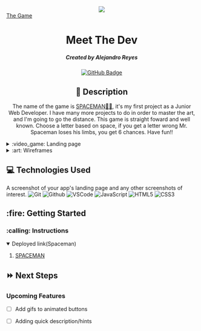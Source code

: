 <div id="header" align="center">

  <img src="https://i.imgur.com/ucbwNWe.png">

</div>
<a href="https://reyesalex777.github.io/spaceman/">The Game</a>

<div id="description" align="center">

# Meet The Dev

##### Created by Alejandro Reyes

[![GitHub Badge](https://img.shields.io/badge/-@reyesalex777-junglegreen?style=flat&logo=GitHub&logoColor=black)](https://github.com/reyesalex777)

## :pencil: Description


The name of the game is <a href="https://reyesalex777.github.io/spaceman/">SPACEMAN:man_astronaut:</a>, it's my first project as a Junior Web Developer. I have many more projects to do in order to master the art, and I'm going to go the distance. This game is straight foward and well known. Choose a letter based on space, if you get a letter wrong Mr. Spaceman loses his limbs, you get 6 chances. Have fun!!

</div>
<details>
  <summary>:video_game: Landing page</summary>

  | Description | Screenshot | 
  |:------------:|-----------| 
  | <h3>Game</h3> | <img src="https://i.imgur.com/rclPcaT.png" width="700"> |

</details>

<details>
  <summary>:art: Wireframes</summary>

  |    Description    | Screenshot | 
  |:-----------------:|-------------| 
  | <h3 align="center">Wireframe</h3> | <img src="https://i.imgur.com/O8iBKzx.png" width="700"> |
</details>

## :computer: Technologies Used
A screenshot of your app's landing page and any other screenshots of interest.
![Git](https://img.shields.io/badge/-Git-05122A?style=flat&logo=git)
![Github](https://img.shields.io/badge/-GitHub-05122A?style=flat&logo=github)
![VSCode](https://img.shields.io/badge/-VS_Code-05122A?style=flat&logo=visualstudio)
![JavaScript](https://img.shields.io/badge/-JavaScript-05122A?style=flat&logo=javascript)
![HTML5](https://img.shields.io/badge/-HTML5-05122A?style=flat&logo=html5)
![CSS3](https://img.shields.io/badge/-CSS-05122A?style=flat&logo=css3)

<h2>:fire: Getting Started</h2>

<h3>:calling: Instructions</h3>
<details open>
  <summary>Deployed link(Spaceman)</summary>
  <ol>
    <li>
     <a href="https://reyesalex777.github.io/spaceman/">SPACEMAN</a>
    </li>
    
</details>

## :fast_forward: Next Steps

### Upcoming Features

- [ ] Add gifs to animated buttons

- [ ] Adding quick description/hints

